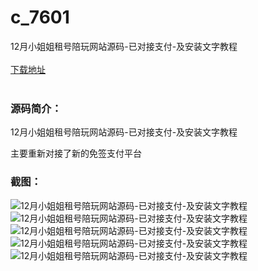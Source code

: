 # c_7601
12月小姐姐租号陪玩网站源码-已对接支付-及安装文字教程
<br/></br>
[下载地址](https://www.uuid2.com/7601.html "下载地址")
<br/></br>
<h3>源码简介：</h3>
<p>12月小姐姐租号陪玩网站源码-已对接支付-及安装文字教程<p>
<p>主要重新对接了新的免签支付平台<p>
<h3>截图：</h3>
<img src="https://www.uuid2.com/wp-content/uploads/img/pro/20211201/16383426681763.png" alt="12月小姐姐租号陪玩网站源码-已对接支付-及安装文字教程"><img src="https://www.uuid2.com/wp-content/uploads/img/pro/20211201/1638342670595.png" alt="12月小姐姐租号陪玩网站源码-已对接支付-及安装文字教程"><img src="https://www.uuid2.com/wp-content/uploads/img/pro/20211201/16383426713017.png" alt="12月小姐姐租号陪玩网站源码-已对接支付-及安装文字教程"><img src="https://www.uuid2.com/wp-content/uploads/img/pro/20211201/16383426733056.png" alt="12月小姐姐租号陪玩网站源码-已对接支付-及安装文字教程"><img src="https://www.uuid2.com/wp-content/uploads/img/pro/20211201/16383426745736.png" alt="12月小姐姐租号陪玩网站源码-已对接支付-及安装文字教程">
